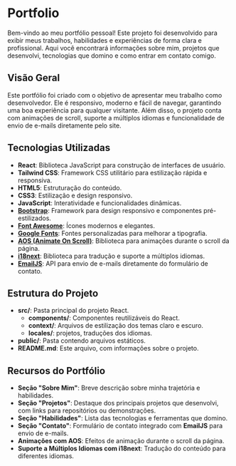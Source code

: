 # Portfolio

Bem-vindo ao meu portfólio pessoal! Este projeto foi desenvolvido para exibir meus trabalhos, habilidades e experiências de forma clara e profissional. Aqui você encontrará informações sobre mim, projetos que desenvolvi, tecnologias que domino e como entrar em contato comigo.

## Visão Geral

Este portfólio foi criado com o objetivo de apresentar meu trabalho como desenvolvedor. Ele é responsivo, moderno e fácil de navegar, garantindo uma boa experiência para qualquer visitante. Além disso, o projeto conta com animações de scroll, suporte a múltiplos idiomas e funcionalidade de envio de e-mails diretamente pelo site.

## Tecnologias Utilizadas

- **React**: Biblioteca JavaScript para construção de interfaces de usuário.
- **Tailwind CSS**: Framework CSS utilitário para estilização rápida e responsiva.
- **HTML5**: Estruturação do conteúdo.
- **CSS3**: Estilização e design responsivo.
- **JavaScript**: Interatividade e funcionalidades dinâmicas.
- [**Bootstrap**](https://getbootstrap.com/): Framework para design responsivo e componentes pré-estilizados.
- [**Font Awesome**](https://fontawesome.com/): Ícones modernos e elegantes.
- [**Google Fonts**](https://fonts.google.com/): Fontes personalizadas para melhorar a tipografia.
- [**AOS (Animate On Scroll)**](https://michalsnik.github.io/aos/): Biblioteca para animações durante o scroll da página.
- [**i18next**](https://www.i18next.com/): Biblioteca para tradução e suporte a múltiplos idiomas.
- [**EmailJS**](https://www.emailjs.com/): API para envio de e-mails diretamente do formulário de contato.

## Estrutura do Projeto

- **src/**: Pasta principal do projeto React.
  - **components/**: Componentes reutilizáveis do React.
  - **context/**: Arquivos de estilização dos temas claro e escuro.
  - **locales/**: projetos, traduções dos idiomas.
- **public/**: Pasta contendo arquivos estáticos.
- **README.md**: Este arquivo, com informações sobre o projeto.

## Recursos do Portfólio

- **Seção "Sobre Mim"**: Breve descrição sobre minha trajetória e habilidades.
- **Seção "Projetos"**: Destaque dos principais projetos que desenvolvi, com links para repositórios ou demonstrações.
- **Seção "Habilidades"**: Lista das tecnologias e ferramentas que domino.
- **Seção "Contato"**: Formulário de contato integrado com **EmailJS** para envio de e-mails.
- **Animações com AOS**: Efeitos de animação durante o scroll da página.
- **Suporte a Múltiplos Idiomas com i18next**: Tradução do conteúdo para diferentes idiomas.
